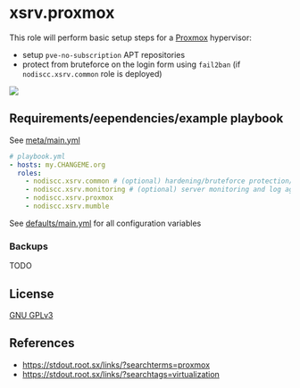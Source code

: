 # xsrv.proxmox

This role will perform basic setup steps for a [Proxmox](https://www.proxmox.com/en/proxmox-ve) hypervisor:
- setup `pve-no-subscription` APT repositories
- protect from bruteforce on the login form using `fail2ban` (if `nodiscc.xsrv.common` role is deployed)


[![](https://www.proxmox.com/images/proxmox/screenshots/Proxmox-VE-6-1-Cluster-Summary-small.png)](https://www.proxmox.com/images/proxmox/screenshots/Proxmox-VE-6-1-Cluster-Summary.png)


## Requirements/eependencies/example playbook

See [meta/main.yml](meta/main.yml)

```yaml
# playbook.yml
- hosts: my.CHANGEME.org
  roles:
    - nodiscc.xsrv.common # (optional) hardening/bruteforce protection/automatic security upgrades
    - nodiscc.xsrv.monitoring # (optional) server monitoring and log aggregation
    - nodiscc.xsrv.proxmox
    - nodiscc.xsrv.mumble
```

See [defaults/main.yml](defaults/main.yml) for all configuration variables


### Backups

TODO

## License

[GNU GPLv3](../../LICENSE)


## References

- https://stdout.root.sx/links/?searchterms=proxmox
- https://stdout.root.sx/links/?searchtags=virtualization

